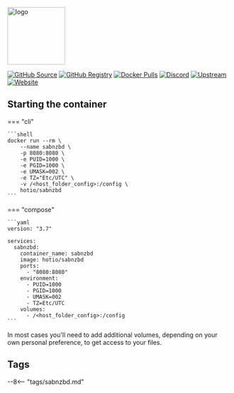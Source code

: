 [<img src="https://hotio.dev/img/sabnzbd.png" alt="logo" height="130" width="130">](https://github.com/sabnzbd/sabnzbd)

[![GitHub Source](https://img.shields.io/badge/github-source-ffb64c?style=flat-square&logo=github&logoColor=white&labelColor=757575)](https://github.com/hotio/sabnzbd)
[![GitHub Registry](https://img.shields.io/badge/github-registry-ffb64c?style=flat-square&logo=github&logoColor=white&labelColor=757575)](https://github.com/orgs/hotio/packages/container/package/sabnzbd)
[![Docker Pulls](https://img.shields.io/docker/pulls/hotio/sabnzbd?color=ffb64c&style=flat-square&label=pulls&logo=docker&logoColor=white&labelColor=757575)](https://hub.docker.com/r/hotio/sabnzbd)
[![Discord](https://img.shields.io/discord/610068305893523457?style=flat-square&color=ffb64c&label=discord&logo=discord&logoColor=white&labelColor=757575)](https://hotio.dev/discord)
[![Upstream](https://img.shields.io/badge/upstream-project-ffb64c?style=flat-square&labelColor=757575)](https://github.com/sabnzbd/sabnzbd)
[![Website](https://img.shields.io/badge/website-hotio.dev-ffb64c?style=flat-square&labelColor=757575)](https://hotio.dev/containers/sabnzbd)

## Starting the container

=== "cli"

    ```shell
    docker run --rm \
        --name sabnzbd \
        -p 8080:8080 \
        -e PUID=1000 \
        -e PGID=1000 \
        -e UMASK=002 \
        -e TZ="Etc/UTC" \
        -v /<host_folder_config>:/config \
        hotio/sabnzbd
    ```

=== "compose"

    ```yaml
    version: "3.7"

    services:
      sabnzbd:
        container_name: sabnzbd
        image: hotio/sabnzbd
        ports:
          - "8080:8080"
        environment:
          - PUID=1000
          - PGID=1000
          - UMASK=002
          - TZ=Etc/UTC
        volumes:
          - /<host_folder_config>:/config
    ```

In most cases you'll need to add additional volumes, depending on your own personal preference, to get access to your files.

## Tags

--8<-- "tags/sabnzbd.md"
